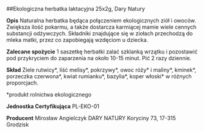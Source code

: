 ##Ekologiczna herbatka laktacyjna 25x2g, Dary Natury

**Opis** Naturalna herbatka będąca połączeniem ekologicznych ziół i owoców. Zwiększa ilość pokarmu, a także dostarcza karmiącej mamie wiele cennych substancji odżywczych. Składniki znajdujące się w ziołach przechodzą do mleka matki, przez co zapobiegają wzdęciom u dziecka.

**Zalecane spożycie** 1 saszetkę herbatki zalać szklanką wrzątku i pozostawić pod przykryciem do zaparzenia na około 10-15 minut. Pić 2 razy dziennie.

**Skład** Ziele rutwicy\*, liść melisy\*, pokrzywy\*, owoc róży\* i maliny\*, kminek\*, porzeczka czerwona\*, kwiat rumianku\*, bazylia\*, koper włoski\* w różnych proporcjach.

\*produkt rolnictwa ekologicznego

**Jednostka Certyfikująca** PL-EKO-01

**Producent** Mirosław Angielczyk DARY NATURY
Koryciny 73, 17-315 Grodzisk

